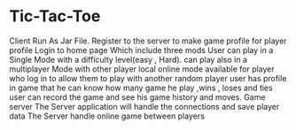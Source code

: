 # Tic-Tac-Toe

Client
	Run As Jar File.
	Register to the server to make game profile for player profile
	Login to home page Which include three mods
    User can play in a Single Mode with a difficulty level(easy , Hard).
	can play also in a multiplayer Mode with other player local
	online mode available for player who log in to allow them to play with another random player
	user has profile in game that he can know how many game he play ,wins , loses and ties
	user can record the game and see his game history and moves.
Game server
	The Server application will handle the connections and save player data
	The Server handle online game between players
